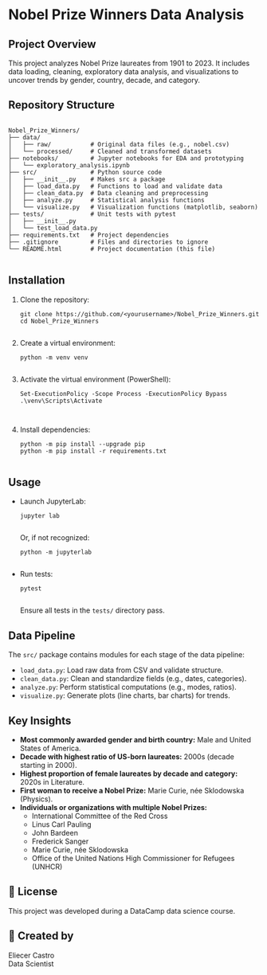 <!DOCTYPE html>
<html lang="en">

<body>
  <h1>Nobel Prize Winners Data Analysis</h1>

  <h2>Project Overview</h2>
  <p>This project analyzes Nobel Prize laureates from 1901 to 2023. It includes data loading, cleaning, exploratory data analysis, and visualizations to uncover trends by gender, country, decade, and category.</p>

  <h2>Repository Structure</h2>
  <pre><code>
Nobel_Prize_Winners/
├── data/
│   ├── raw/           # Original data files (e.g., nobel.csv)
│   └── processed/     # Cleaned and transformed datasets
├── notebooks/         # Jupyter notebooks for EDA and prototyping
│   └── exploratory_analysis.ipynb
├── src/               # Python source code
│   ├── __init__.py    # Makes src a package
│   ├── load_data.py   # Functions to load and validate data
│   ├── clean_data.py  # Data cleaning and preprocessing
│   ├── analyze.py     # Statistical analysis functions
│   └── visualize.py   # Visualization functions (matplotlib, seaborn)
├── tests/             # Unit tests with pytest
│   ├── __init__.py
│   └── test_load_data.py
├── requirements.txt   # Project dependencies
├── .gitignore         # Files and directories to ignore
└── README.html        # Project documentation (this file)
  </code></pre>

  <h2>Installation</h2>
  <ol>
    <li>Clone the repository:<br>
      <pre><code>git clone https://github.com/&lt;yourusername&gt;/Nobel_Prize_Winners.git
cd Nobel_Prize_Winners
      </code></pre>
    </li>
    <li>Create a virtual environment:<br>
      <pre><code>python -m venv venv
      </code></pre>
    </li>
    <li>Activate the virtual environment (PowerShell):<br>
      <pre><code>Set-ExecutionPolicy -Scope Process -ExecutionPolicy Bypass
.\venv\Scripts\Activate  
<!-- This temporarily allows script execution and then activates the venv -->
      </code></pre>
    </li>
    <li>Install dependencies:<br>
      <pre><code>python -m pip install --upgrade pip
python -m pip install -r requirements.txt
      </code></pre>
    </li>
  </ol>

  <h2>Usage</h2>
  <ul>
    <li>Launch JupyterLab:<br>
      <pre><code>jupyter lab
      </code></pre>
      Or, if not recognized:<br>
      <pre><code>python -m jupyterlab
      </code></pre>
    </li>
    <li>Run tests:<br>
      <pre><code>pytest
      </code></pre>
      Ensure all tests in the <code>tests/</code> directory pass.
    </li>
  </ul>

  <h2>Data Pipeline</h2>
  <p>The <code>src/</code> package contains modules for each stage of the data pipeline:</p>
  <ul>
    <li><code>load_data.py</code>: Load raw data from CSV and validate structure.</li>
    <li><code>clean_data.py</code>: Clean and standardize fields (e.g., dates, categories).</li>
    <li><code>analyze.py</code>: Perform statistical computations (e.g., modes, ratios).</li>
    <li><code>visualize.py</code>: Generate plots (line charts, bar charts) for trends.</li>
  </ul>

  <h2>Key Insights</h2>
  <ul>
    <li><strong>Most commonly awarded gender and birth country:</strong> Male and United States of America.</li>
    <li><strong>Decade with highest ratio of US-born laureates:</strong> 2000s (decade starting in 2000).</li>
    <li><strong>Highest proportion of female laureates by decade and category:</strong> 2020s in Literature.</li>
    <li><strong>First woman to receive a Nobel Prize:</strong> Marie Curie, née Sklodowska (Physics).</li>
    <li><strong>Individuals or organizations with multiple Nobel Prizes:</strong>
      <ul>
        <li>International Committee of the Red Cross</li>
        <li>Linus Carl Pauling</li>
        <li>John Bardeen</li>
        <li>Frederick Sanger</li>
        <li>Marie Curie, née Sklodowska</li>
        <li>Office of the United Nations High Commissioner for Refugees (UNHCR)</li>
      </ul>
    </li>
  </ul>

  <h2>📄 License</h2>
  <p>This project was developed during a DataCamp data science course.</p>

  <h2>📄 Created by</h2>
  <p>Eliecer Castro<br>
  Data Scientist</p>
</body>
</html>

